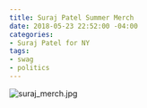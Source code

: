 ```yaml
---
title: Suraj Patel Summer Merch
date: 2018-05-23 22:52:00 -04:00
categories:
- Suraj Patel for NY
tags:
- swag
- politics
---
```


![suraj_merch.jpg](/uploads/suraj_merch.jpg)